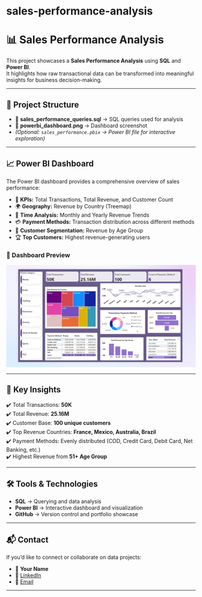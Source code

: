 # sales-performance-analysis
# 📊 Sales Performance Analysis  

This project showcases a **Sales Performance Analysis** using **SQL** and **Power BI**.  
It highlights how raw transactional data can be transformed into meaningful insights for business decision-making.  

---

## 📂 Project Structure  
- 📁 **sales_performance_queries.sql** → SQL queries used for analysis  
- 📁 **powerbi_dashboard.png** → Dashboard screenshot  
- *(Optional: `sales_performance.pbix` → Power BI file for interactive exploration)*  

---

## 📈 Power BI Dashboard  

The Power BI dashboard provides a comprehensive overview of sales performance:  

- 📌 **KPIs:** Total Transactions, Total Revenue, and Customer Count  
- 🌍 **Geography:** Revenue by Country (Treemap)  
- 📅 **Time Analysis:** Monthly and Yearly Revenue Trends  
- 💳 **Payment Methods:** Transaction distribution across different methods  
- 👥 **Customer Segmentation:** Revenue by Age Group  
- 🏆 **Top Customers:** Highest revenue-generating users  

### 🔎 Dashboard Preview  
![Sales Dashboard](powerbi_dashboard.png)  

---

## 🚀 Key Insights  
✔️ Total Transactions: **50K**  
✔️ Total Revenue: **25.16M**  
✔️ Customer Base: **100 unique customers**  
✔️ Top Revenue Countries: **France, Mexico, Australia, Brazil**  
✔️ Payment Methods: Evenly distributed (COD, Credit Card, Debit Card, Net Banking, etc.)  
✔️ Highest Revenue from **51+ Age Group**  

---

## 🛠 Tools & Technologies  
- **SQL** → Querying and data analysis  
- **Power BI** → Interactive dashboard and visualization  
- **GitHub** → Version control and portfolio showcase  

---

## 📬 Contact  
If you’d like to connect or collaborate on data projects:  

- 👤 **Your Name**  
- 🔗 [LinkedIn](#)  
- 📧 [Email](#)  

---
